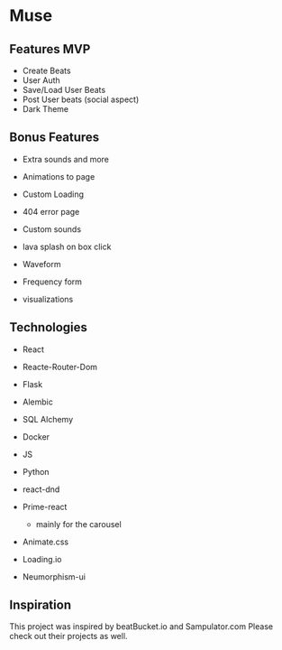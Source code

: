 # Muse

## Features MVP

* Create Beats
* User Auth
* Save/Load User Beats
* Post User beats (social aspect)
* Dark Theme

## Bonus Features

* Extra sounds and more
* Animations to page
* Custom Loading
* 404 error page
* Custom sounds
  
* lava splash on box click
* Waveform
* Frequency form
* visualizations

## Technologies

* React
* Reacte-Router-Dom
* Flask
* Alembic
* SQL Alchemy
* Docker
* JS
* Python
* react-dnd

* Prime-react
  * mainly for the carousel
* Animate.css
* Loading.io
* Neumorphism-ui

## Inspiration

This project was inspired by beatBucket.io
and Sampulator.com
Please check out their projects as well.
